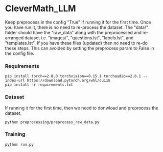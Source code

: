 # CleverMath_LLM

Keep preprocess in the config "True" if running it for the first time. 
Once you have run it, there is no need to re-process the dataset. 
The "data/" folder should have the "raw_data" along with the preprocessed and re-arranged dataset i.e.
"images/", "questions.lst", "labels.lst", and "templates.lst". If you have these files (updated) then no need to 
re-do these steps. This can avoided by setting the preprocess param to False in the config file.

### Requirements 
```
pip install torch==2.0.0 torchvision==0.15.1 torchaudio==2.0.1 --index-url https://download.pytorch.org/whl/cu118
pip install -r requirements.txt
```

### Dataset
If running it for the first time, then we need to donwload and preprocess the dataset.
```
python preprocessing/preprocess_raw_data.py
``` 

### Training
```
python run.py
```